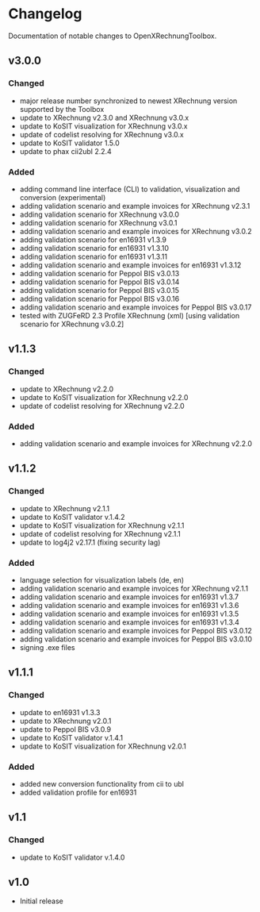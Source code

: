 # Changelog

Documentation of notable changes to OpenXRechnungToolbox.


## v3.0.0

### Changed

* major release number synchronized to newest XRechnung version supported by the Toolbox
* update to XRechnung v2.3.0 and XRechnung v3.0.x
* update to KoSIT visualization for XRechnung v3.0.x
* update of codelist resolving for XRechnung v3.0.x
* update to KoSIT validator 1.5.0
* update to phax cii2ubl 2.2.4

### Added

* adding command line interface (CLI) to validation, visualization and conversion (experimental)
* adding validation scenario and example invoices for XRechnung v2.3.1
* adding validation scenario for XRechnung v3.0.0
* adding validation scenario for XRechnung v3.0.1
* adding validation scenario and example invoices for XRechnung v3.0.2
* adding validation scenario for en16931 v1.3.9
* adding validation scenario for en16931 v1.3.10
* adding validation scenario for en16931 v1.3.11
* adding validation scenario and example invoices for en16931 v1.3.12
* adding validation scenario for Peppol BIS v3.0.13
* adding validation scenario for Peppol BIS v3.0.14
* adding validation scenario for Peppol BIS v3.0.15
* adding validation scenario for Peppol BIS v3.0.16
* adding validation scenario and example invoices for Peppol BIS v3.0.17
* tested with ZUGFeRD 2.3 Profile XRechnung (xml) [using validation scenario for XRechnung v3.0.2]

## v1.1.3

### Changed

* update to XRechnung v2.2.0
* update to KoSIT visualization for XRechnung v2.2.0
* update of codelist resolving for XRechnung v2.2.0

### Added

* adding validation scenario and example invoices for XRechnung v2.2.0


## v1.1.2

### Changed

* update to XRechnung v2.1.1
* update to KoSIT validator v.1.4.2
* update to KoSIT visualization for XRechnung v2.1.1
* update of codelist resolving for XRechnung v2.1.1
* update to log4j2 v2.17.1 (fixing security lag)

### Added

* language selection for visualization labels (de, en)
* adding validation scenario and example invoices for XRechnung v2.1.1
* adding validation scenario and example invoices for en16931 v1.3.7
* adding validation scenario and example invoices for en16931 v1.3.6
* adding validation scenario and example invoices for en16931 v1.3.5
* adding validation scenario and example invoices for en16931 v1.3.4
* adding validation scenario and example invoices for Peppol BIS v3.0.12
* adding validation scenario and example invoices for  Peppol BIS v3.0.10
* signing .exe files


## v1.1.1

### Changed

* update to en16931 v1.3.3
* update to XRechnung v2.0.1
* update to Peppol BIS v3.0.9
* update to KoSIT validator v.1.4.1
* update to KoSIT visualization for XRechnung v2.0.1

### Added

* added new conversion functionality from cii to ubl
* added validation profile for en16931


## v1.1

### Changed

* update to KoSIT validator v.1.4.0


## v1.0

* Initial release